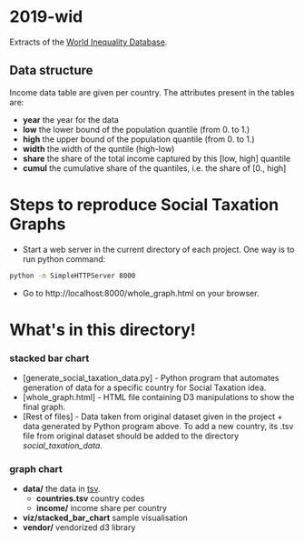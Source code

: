 # 2019-wid

Extracts of the [World Inequality Database](https://wid.world/).
## Data structure

Income data table are given per country.
The attributes present in the tables are:

* **year** the year for the data
* **low** the lower bound of the population quantile (from 0. to 1.)
* **high** the upper bound of the population quantile (from 0. to 1.)
* **width** the width of the quntile (high-low)
* **share** the share of the total income captured by this [low, high] quantile
* **cumul** the cumulative share of the quantiles, i.e. the share of [0., high]

# Steps to reproduce Social Taxation Graphs

- Start a web server in the current directory of each project. One way is to run python command:

```sh
python -m SimpleHTTPServer 8000
```
- Go to http://localhost:8000/whole_graph.html on your browser.

# What's in this directory!

### stacked bar chart 
* [generate_social_taxation_data.py] - Python program that automates generation of data for a specific country for Social Taxation idea.
* [whole_graph.html] - HTML file containing D3 manipulations to show the final graph.
* [Rest of files]  - Data taken from original dataset given in the project + data generated by Python program above. To add a new country, its .tsv file from original dataset should be added to the directory *social_taxation_data*. 
 
### graph chart 
* **data/** the data in [tsv](https://bl.ocks.org/mbostock/3305937).
	* **countries.tsv** country codes
	* **income/** income share per country
* **viz/stacked_bar_chart** sample visualisation
* **vendor/** vendorized d3 library

